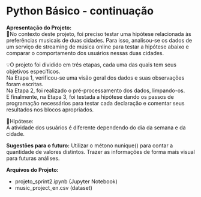 # Python Básico - continuação<br>
**Apresentação do Projeto:**<br>
🧩No contexto deste projeto, foi preciso testar uma hipótese relacionada às preferências musicais de duas cidades. Para isso, analisou-se os dados de um serviço de streaming de música online para testar a hipótese abaixo e comparar o comportamento dos usuários nessas duas cidades.<br>

💡O projeto foi dividido em três etapas, cada uma das quais tem seus objetivos específicos.<br>
Na Etapa 1, verificou-se uma visão geral dos dados e suas observações foram escritas. <br>
Na Etapa 2, foi realizado o pré-processamento dos dados, limpando-os. <br>
E finalmente, na Etapa 3, foi testada a hipótese dando os passos de programação necessários para testar cada declaração e comentar seus resultados nos blocos apropriados.<br>

🧪Hipótese:<br>
A atividade dos usuários é diferente dependendo do dia da semana e da cidade.

**Sugestões para o futuro:**
Utilizar o métono nunique() para contar a quantidade de valores distintos.
Trazer as informações de forma mais visual para futuras análises.

**Arquivos do Projeto:**
- projeto_sprint2.ipynb (Jupyter Notebook)
- music_project_en.csv (dataset)
  

